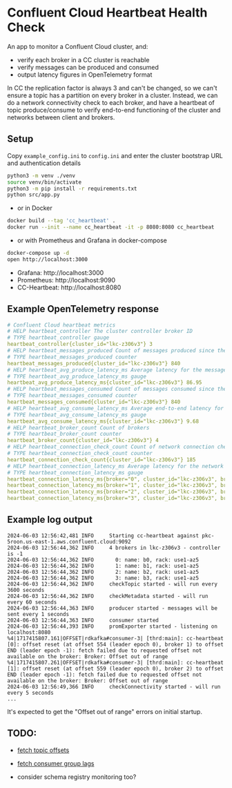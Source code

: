 # Confluent Cloud Heartbeat Health Check

An app to monitor a Confluent Cloud cluster, and:
- verify each broker in a CC cluster is reachable
- verify messages can be produced and consumed
- output latency figures in OpenTelemetry format

In CC the replication factor is always 3 and can't be changed, so we can't ensure a topic has a partition on every broker in a cluster.  Instead, we can do a network connectivity check to each broker, and have a heartbeat of topic produce/consume to verify end-to-end functioning of the cluster and networks between client and brokers.


## Setup
Copy `example_config.ini` to `config.ini` and enter the cluster bootstrap URL and authentication details

```sh
python3 -m venv ./venv
source venv/bin/activate
python3 -m pip install -r requirements.txt
python src/app.py
```
- or in Docker
```sh
docker build --tag 'cc_heartbeat' .
docker run --init --name cc_heartbeat -it -p 8080:8080 cc_heartbeat
```

- or with Prometheus and Grafana in docker-compose
```sh
docker-compose up -d
open http://localhost:3000
```
- Grafana: http://localhost:3000
- Prometheus: http://localhost:9090
- CC-Heartbeat: http://localhost:8080


## Example OpenTelemetry response
```yaml
# Confluent Cloud heartbeat metrics
# HELP heartbeat_controller The cluster controller broker ID
# TYPE heartbeat_controller gauge
heartbeat_controller{cluster_id="lkc-z306v3"} 3
# HELP heartbeat_messages_produced Count of messages produced since the last metric scrape
# TYPE heartbeat_messages_produced counter
heartbeat_messages_produced{cluster_id="lkc-z306v3"} 840
# HELP heartbeat_avg_produce_latency_ms Average latency for the messages produced since the last metric scrape
# TYPE heartbeat_avg_produce_latency_ms gauge
heartbeat_avg_produce_latency_ms{cluster_id="lkc-z306v3"} 86.95
# HELP heartbeat_messages_consumed Count of messages consumed since the last metric scrape
# TYPE heartbeat_messages_consumed counter
heartbeat_messages_consumed{cluster_id="lkc-z306v3"} 840
# HELP heartbeat_avg_consume_latency_ms Average end-to-end latency for the messages consumed since the last metric scrape
# TYPE heartbeat_avg_consume_latency_ms gauge
heartbeat_avg_consume_latency_ms{cluster_id="lkc-z306v3"} 9.68
# HELP heartbeat_broker_count Count of brokers
# TYPE heartbeat_broker_count counter
heartbeat_broker_count{cluster_id="lkc-z306v3"} 4
# HELP heartbeat_connection_check_count Count of network connection checks to the brokers since the last metric scrape
# TYPE heartbeat_connection_check_count counter
heartbeat_connection_check_count{cluster_id="lkc-z306v3"} 185
# HELP heartbeat_connection_latency_ms Average latency for the network connection checks to each broker since the last metric scrape
# TYPE heartbeat_connection_latency_ms gauge
heartbeat_connection_latency_ms{broker="0", cluster_id="lkc-z306v3", broker_ip="52.3.7.93"} 1.64
heartbeat_connection_latency_ms{broker="1", cluster_id="lkc-z306v3", broker_ip="54.165.2.234"} 1.11
heartbeat_connection_latency_ms{broker="2", cluster_id="lkc-z306v3", broker_ip="54.172.26.66"} 0.96
heartbeat_connection_latency_ms{broker="3", cluster_id="lkc-z306v3", broker_ip="54.162.178.249"} 1.15
```


## Example log output
```log
2024-06-03 12:56:42,481 INFO     Starting cc-heartbeat against pkc-5roon.us-east-1.aws.confluent.cloud:9092
2024-06-03 12:56:44,362 INFO     4 brokers in lkc-z306v3 - controller is -1
2024-06-03 12:56:44,362 INFO       0: name: b0, rack: use1-az5
2024-06-03 12:56:44,362 INFO       1: name: b1, rack: use1-az5
2024-06-03 12:56:44,362 INFO       2: name: b2, rack: use1-az5
2024-06-03 12:56:44,362 INFO       3: name: b3, rack: use1-az5
2024-06-03 12:56:44,362 INFO     checkTopic started - will run every 3600 seconds
2024-06-03 12:56:44,362 INFO     checkMetadata started - will run every 60 seconds
2024-06-03 12:56:44,363 INFO     producer started - messages will be sent every 1 seconds
2024-06-03 12:56:44,363 INFO     consumer started
2024-06-03 12:56:44,393 INFO     promExporter started - listening on localhost:8080
%4|1717415807.161|OFFSET|rdkafka#consumer-3| [thrd:main]: cc-heartbeat [0]: offset reset (at offset 554 (leader epoch 0), broker 1) to offset END (leader epoch -1): fetch failed due to requested offset not available on the broker: Broker: Offset out of range
%4|1717415807.261|OFFSET|rdkafka#consumer-3| [thrd:main]: cc-heartbeat [1]: offset reset (at offset 559 (leader epoch 0), broker 2) to offset END (leader epoch -1): fetch failed due to requested offset not available on the broker: Broker: Offset out of range
2024-06-03 12:56:49,366 INFO     checkConnectivity started - will run every 5 seconds
...
```

It's expected to get the "Offset out of range" errors on initial startup.


## TODO:
- [fetch topic offsets](https://github.com/confluentinc/confluent-kafka-python/blob/master/examples/get_watermark_offsets.py)

- [fetch consumer group lags](https://medium.com/@satadru1998/monitoring-kafka-topic-consumer-lag-efficiently-using-python-airflow-435e9651c4f1)

- consider schema registry monitoring too?


